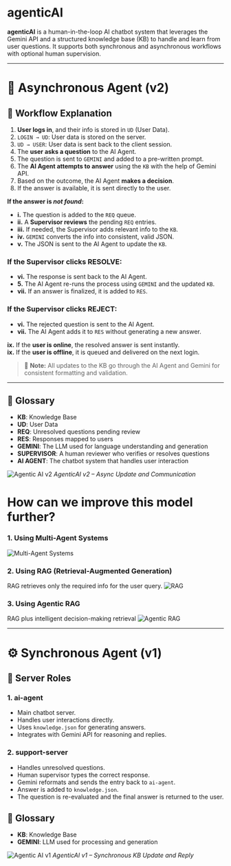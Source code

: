 # agenticAI

**agenticAI** is a human-in-the-loop AI chatbot system that leverages the Gemini API and a structured knowledge base (KB) to handle and learn from user questions. It supports both synchronous and asynchronous workflows with optional human supervision.

---

# 🚀 Asynchronous Agent (v2)

## 🔁 Workflow Explanation

1. **User logs in**, and their info is stored in `UD` (User Data).  
2. `LOGIN → UD`: User data is stored on the server.  
3. `UD → USER`: User data is sent back to the client session.  
4. The **user asks a question** to the AI Agent.  
5. The question is sent to `GEMINI` and added to a pre-written prompt.  
6. The **AI Agent attempts to answer** using the `KB` with the help of Gemini API.  
7. Based on the outcome, the AI Agent **makes a decision**.  
8. If the answer is available, it is sent directly to the user.

**If the answer is _not found_:**

- **i.** The question is added to the `REQ` queue.  
- **ii.** A **Supervisor reviews** the pending `REQ` entries.  
- **iii.** If needed, the Supervisor adds relevant info to the `KB`.  
- **iv.** `GEMINI` converts the info into consistent, valid JSON.  
- **v.** The JSON is sent to the AI Agent to update the `KB`.

### If the Supervisor clicks **RESOLVE**:

- **vi.** The response is sent back to the AI Agent.  
- **5.** The AI Agent re-runs the process using `GEMINI` and the updated `KB`.  
- **vii.** If an answer is finalized, it is added to `RES`.

### If the Supervisor clicks **REJECT**:

- **vi.** The rejected question is sent to the AI Agent.  
- **vii.** The AI Agent adds it to `RES` without generating a new answer.

**ix.** If the **user is online**, the resolved answer is sent instantly.  
**ix.** If the **user is offline**, it is queued and delivered on the next login.

> 🧠 **Note:** All updates to the KB go through the AI Agent and Gemini for consistent formatting and validation.

---

## 📘 Glossary

- **KB**: Knowledge Base
- **UD**: User Data
- **REQ**: Unresolved questions pending review
- **RES**: Responses mapped to users
- **GEMINI**: The LLM used for language understanding and generation
- **SUPERVISOR**: A human reviewer who verifies or resolves questions
- **AI AGENT**: The chatbot system that handles user interaction

![Agentic AI v2](https://github.com/user-attachments/assets/20769bd9-14a5-4f27-a336-39ef624447d1)
*AgenticAI v2 – Async Update and Communication*


# How can we improve this model further?

### 1. Using Multi-Agent Systems
![Multi-Agent Systems](https://github.com/user-attachments/assets/a86077b4-2947-4cac-9d5a-c0a8561bcb8f)

### 2. Using RAG (Retrieval-Augmented Generation)
RAG retrieves only the required info for the user query.
![RAG](https://github.com/user-attachments/assets/0a68a430-0a04-4d1d-a514-b8387dc12afc)

### 3. Using Agentic RAG
RAG plus intelligent decision-making retrieval
![Agentic RAG](https://github.com/user-attachments/assets/f5fe7187-ea76-4b75-a80d-5e67eedbf07f)

---

# ⚙️ Synchronous Agent (v1)

## 🧩 Server Roles

### 1. ai-agent

- Main chatbot server.
- Handles user interactions directly.
- Uses `knowledge.json` for generating answers.
- Integrates with Gemini API for reasoning and replies.

### 2. support-server

- Handles unresolved questions.
- Human supervisor types the correct response.
- Gemini reformats and sends the entry back to `ai-agent`.
- Answer is added to `knowledge.json`.
- The question is re-evaluated and the final answer is returned to the user.

## 📘 Glossary

- **KB**: Knowledge Base
- **GEMINI**: LLM used for processing and generation

![Agentic AI v1](https://github.com/user-attachments/assets/880d9a18-ec0a-428c-a984-f43125539e5b)
*AgenticAI v1 – Synchronous KB Update and Reply*
